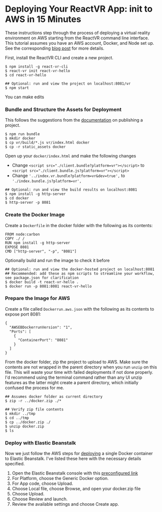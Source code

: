 # Deploying Your ReactVR App: init to AWS in 15 Minutes

These instructions step through the process of deploying a virtual reality environment on AWS starting from the ReactVR command line interface. This tutorial assumes you have an AWS account, Docker, and Node set up. See the corresponding [blog post](https://medium.com/@dillontiner/deploying-your-reactvr-app-init-to-aws-in-15-minutes-10e77b80bbd7) for more details.

First, install the ReactVR CLI and create a new project.

```
$ npm install -g react-vr-cli
$ react-vr init react-vr-hello
$ cd react-vr-hello

## Optional: run and view the project on localhost:8081/vr
$ npm start
```

You can make edits 

### Bundle and Structure the Assets for Deployment

This follows the suggestions from the [documentation](https://facebook.github.io/react-vr/docs/publishing.html) on publishing a project.
```
$ npm run bundle
$ mkdir docker
$ cp vr/build/*.js vr/index.html docker
$ cp -r static_assets docker
```

Open up your `docker/index.html` and make the following changes
- Change `<script src="./client.bundle?platform=vr"></script>` to `<script src="./client.bundle.js?platform=vr"></script>`
- Change `'../index.vr.bundle?platform=vr&dev=true',` to `'./index.bundle.js?platform=vr',`

```
## Optional: run and view the build results on localhost:8081
$ npm install -g http-server
$ cd docker
$ http-server -p 8081
```

### Create the Docker Image
Create a `Dockerfile` in the docker folder with the following as its contents:
```
FROM node:carbon
COPY ./ /
RUN npm install -g http-server
EXPOSE 8081
CMD ["http-server", "-p", "8081"]
```

Optionally build and run the image to check it before 
```
## Optional: run and view the docker-hosted project on localhost:8081
## Recommended: add these as npm scripts to streamline your workflow, see package.json for clarification
$ docker build -t react-vr-hello .
$ docker run -p 8081:8081 react-vr-hello
```

### Prepare the Image for AWS

Create a file called `Dockerrun.aws.json` with the following as its contents to expose port 8081:
```
{
  "AWSEBDockerrunVersion": "1",
  "Ports": [
    {
      "ContainerPort": "8081"
    }
  ]
}
```

From the docker folder, zip the project to upload to AWS. Make sure the contents are not wrapped in the parent directory when you run `unzip` on this file. This will waste your time with failed deployments if not done properly. I'd recommend using the terminal command rather than any UI unzip features as the latter might create a parent directory, which initially confused the process for me.
```
## Assumes docker folder as current directory
$ zip -r ../docker.zip ./*

## Verify zip file contents
$ mkdir ../tmp
$ cd ../tmp
$ cp ../docker.zip ./
$ unzip docker.zip
$ ls
```

### Deploy with Elastic Beanstalk

Now we just follow the AWS steps for [deploying](https://docs.aws.amazon.com/elasticbeanstalk/latest/dg/docker-singlecontainer-deploy.html) a single Docker container to Elastic Beanstalk. I've listed these here with the necessary details specified.
1. Open the Elastic Beanstalk console with this [preconfigured link](https://console.aws.amazon.com/elasticbeanstalk/home#/newApplication?applicationName=tutorials&environmentType=LoadBalanced)
2. For Platform, choose the Generic Docker option.
3. For App code, choose Upload.
4. Choose Local file, choose Browse, and open your docker.zip file
5. Choose Upload.
6. Choose Review and launch.
7. Review the available settings and choose Create app.